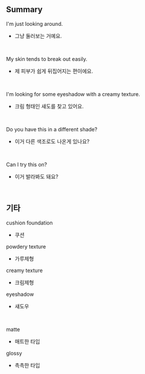 ## Summary

I'm just looking around.
- 그냥 둘러보는 거예요.

<br>

My skin tends to break out easily.
- 제 피부가 쉽게 뒤집어지는 편이에요.

<br>

I'm looking for some eyeshadow with a creamy texture.
- 크림 형태인 섀도를 찾고 있어요.

<br>

Do you have this in a different shade?
- 이거 다른 색조로도 나온게 있나요?

<br>

Can I try this on?
- 이거 발라봐도 돼요?

<br>

## 기타

cushion foundation
- 쿠션

powdery texture
- 가루제형

creamy texture
- 크림제형

eyeshadow
- 섀도우

<br>

matte
- 매트한 타입

glossy
- 촉촉한 타입
